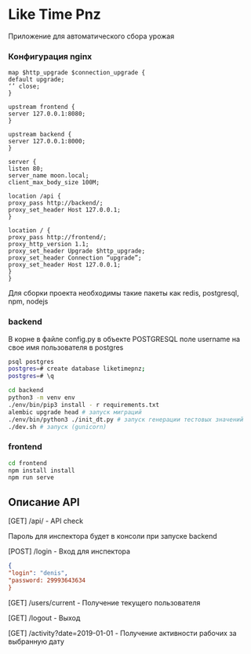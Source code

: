 # Like Time Pnz

Приложение для автоматического сбора урожая

### Конфигурация nginx

```nginx
map $http_upgrade $connection_upgrade {
default upgrade;
‘’ close;
}

upstream frontend {
server 127.0.0.1:8080;
}

upstream backend {
server 127.0.0.1:8000;
}

server {
listen 80;
server_name moon.local;
client_max_body_size 100M;

location /api {
proxy_pass http://backend/;
proxy_set_header Host 127.0.0.1;
}

location / {
proxy_pass http://frontend/;
proxy_http_version 1.1;
proxy_set_header Upgrade $http_upgrade;
proxy_set_header Connection “upgrade”;
proxy_set_header Host 127.0.0.1;
}
}
```

Для сборки проекта необходимы такие пакеты как redis, postgresql, npm, nodejs

### backend

В корне в файле config.py в объекте POSTGRESQL поле username на свое имя пользователя в postgres

```bash
psql postgres
postgres=# create database liketimepnz;
postgres=# \q

cd backend
python3 -m venv env
./env/bin/pip3 install - r requirements.txt
alembic upgrade head # запуск миграций
./env/bin/python3 ./init_dt.py # запуск генерации тестовых значений
./dev.sh # запуск (gunicorn)
```

### frontend

```bash
cd frontend
npm install install
npm run serve
```

## Описание API

[GET] /api/ - API check

Пароль для инспектора будет в консоли при запуске backend

[POST] /login - Вход для инспектора

```json
{
"login": "denis",
"password: 29993643634
}
```

[GET] /users/current - Получение текущего пользователя

[GET] /logout - Выход

[GET] /activity?date=2019-01-01 - Получение активности рабочих за выбранную дату

